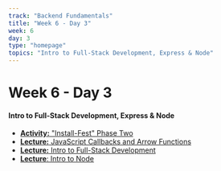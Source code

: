 ```yaml
---
track: "Backend Fundamentals"
title: "Week 6 - Day 3"
week: 6
day: 3
type: "homepage"
topics: "Intro to Full-Stack Development, Express & Node"
---
```


# Week 6 - Day 3

#### Intro to Full-Stack Development, Express & Node
- [**Activity:** "Install-Fest" Phase Two](/backend-fundamentals/week-6/day-3/lecture-materials/install-fest-phase-two/)
- [**Lecture:** JavaScript Callbacks and Arrow Functions](/backend-fundamentals/week-6/day-3/lecture-materials/javascript-callbacks-and-arrow-functions/) 
- [**Lecture:** Intro to Full-Stack Development](/backend-fundamentals/week-6/day-3/lecture-materials/intro-to-full-stack-development/)
- [**Lecture**: Intro to Node](/backend-fundamentals/week-6/day-3/lecture-materials/intro-to-node/)
